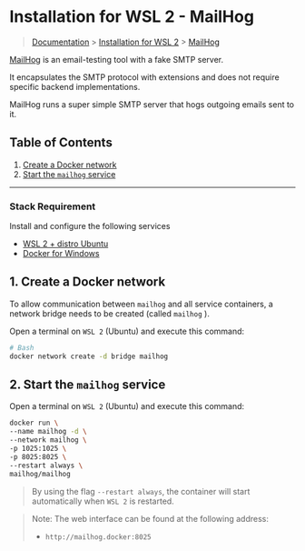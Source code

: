 # Installation for WSL 2 - MailHog

> [Documentation](./../../readme.md) > [Installation for WSL 2](./../readme.md) > [MailHog](./mailhog.md)

[MailHog](https://github.com/mailhog/MailHog) is an email-testing tool with a fake SMTP server.

It encapsulates the SMTP protocol with extensions and does not require specific backend implementations.

MailHog runs a super simple SMTP server that hogs outgoing emails sent to it.

## Table of Contents
1. [Create a Docker network](#markdown-header-1-create-a-docker-network)
1. [Start the `mailhog` service](#markdown-header-2-start-the-mailhog-service)

---

### Stack Requirement
Install and configure the following services

- [WSL 2 + distro Ubuntu](./TODO.md)
- [Docker for Windows](./docker.md)

## 1. Create a Docker network

To allow communication between `mailhog` and all service containers, a network bridge needs to be created (called `mailhog` ).

Open a terminal on `WSL 2` (Ubuntu) and execute this command:
```bash
# Bash
docker network create -d bridge mailhog
```

## 2. Start the `mailhog` service

Open a terminal on `WSL 2` (Ubuntu) and execute this command:

```bash
docker run \
--name mailhog -d \
--network mailhog \
-p 1025:1025 \
-p 8025:8025 \
--restart always \
mailhog/mailhog
```

> By using the flag `--restart always`, the container will start automatically when `WSL 2` is restarted.
>

> Note: The web interface can be found at the following address:
>
> - `http://mailhog.docker:8025`
